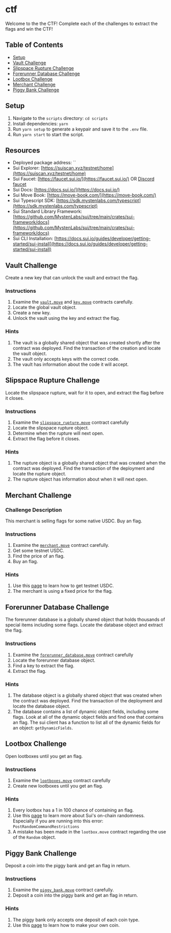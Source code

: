 # ctf
Welcome to the the CTF! Complete each of the challenges to extract the flags and win the CTF!

## Table of Contents 
- [Setup](#setup)
- [Vault Challenge](#vault-challenge)
- [Slipspace Rupture Challenge](#slipspace-rupture-challenge)
- [Forerunner Database Challenge](#forerunner-database-challenge)
- [Lootbox Challenge](#lootbox-challenge)
- [Merchant Challenge](#merchant-challenge)
- [Piggy Bank Challenge](#piggy-bank-challenge)

## Setup

1. Navigate to the `scripts` directory: `cd scripts`
2. Install dependencies: `yarn`
3. Run `yarn setup` to generate a keypair and save it to the `.env` file.
4. Run `yarn start` to start the script.

## Resources

- Deployed package address: ``
- Sui Explorer: [https://suiscan.xyz/testnet/home](https://suiscan.xyz/testnet/home)
- Sui Faucet: [https://faucet.sui.io/](https://faucet.sui.io/) OR [Discord faucet](https://discord.gg/cKx75xrRMq)
- Sui Docs: [https://docs.sui.io/](https://docs.sui.io/)
- Sui Move Book: [https://move-book.com/](https://move-book.com/)
- Sui Typescript SDK: [https://sdk.mystenlabs.com/typescript](https://sdk.mystenlabs.com/typescript)
- Sui Standard Library Framework: [https://github.com/MystenLabs/sui/tree/main/crates/sui-framework/docs](https://github.com/MystenLabs/sui/tree/main/crates/sui-framework/docs)
- Sui CLI Installation: [https://docs.sui.io/guides/developer/getting-started/sui-install](https://docs.sui.io/guides/developer/getting-started/sui-install)

## Vault Challenge
Create a new key that can unlock the vault and extract the flag.

### Instructions
1. Examine the [`vault.move`](./contracts/sources/vault.move) and [`key.move`](./contracts/sources/key.move) contracts carefully.
2. Locate the global vault object.
3. Create a new key.
4. Unlock the vault using the key and extract the flag.

### Hints
1. The vault is a globally shared object that was created shortly after the contract was deployed. Find the transaction of the creation and locate the vault object.
2. The vault only accepts keys with the correct code.
3. The vault has information about the code it will accept.

## Slipspace Rupture Challenge
Locate the slipspace rupture, wait for it to open, and extract the flag before it closes.

### Instructions
1. Examine the [`slipspace_rupture.move`](./contracts/sources/slipspace_rupture.move) contract carefully
2. Locate the slipspace rupture object. 
3. Determine when the rupture will next open.
4. Extract the flag before it closes.

### Hints
1. The rupture object is a globally shared object that was created when the contract was deployed. Find the transaction of the deployment and locate the rupture object.
2. The rupture object has information about when it will next open. 

## Merchant Challenge 

### Challenge Description
This merchant is selling flags for some native USDC. Buy an flag.

### Instructions
1. Examine the [`merchant.move`](./contracts/sources/merchant.move) contract carefully.
2. Get some testnet USDC.
3. Find the price of an flag.
4. Buy an flag.

### Hints
1. Use this [page](https://sui.io/usdc#start-building) to learn how to get testnet USDC.
2. The merchant is using a fixed price for the flag.

## Forerunner Database Challenge
The forerunner database is a globally shared object that holds thousands of special items including some flags. Locate the database object and extract the flag. 

### Instructions
1. Examine the [`forerunner_database.move`](./contracts/sources/forerunner_database.move) contract carefully
2. Locate the forerunner database object. 
3. Find a key to extract the flag.
4. Extract the flag.

### Hints
1. The database object is a globally shared object that was created when the contract was deployed. Find the transaction of the deployment and locate the database object.
2. The database contains a list of dynamic object fields, including some flags. Look at all of the dynamic object fields and find one that contains an flag. The sui client has a function to list all of the dynamic fields for an object: `getDynamicFields`.

## Lootbox Challenge
Open lootboxes until you get an flag. 

### Instructions
1. Examine the [`lootboxes.move`](./contracts/sources/lootboxes.move) contract carefully
2. Create new lootboxes until you get an flag.

### Hints
1. Every lootbox has a 1 in 100 chance of containing an flag.
2. Use this [page](https://docs.sui.io/guides/developer/advanced/randomness-onchain#programmable-transaction-block-ptb-restrictions) to learn more about Sui's on-chain randomness. Especially if you are running into this error: `PostRandomCommandRestrictions`
3. A mistake has been made in the `lootbox.move` contract regarding the use of the `Random` object.

## Piggy Bank Challenge
Deposit a coin into the piggy bank and get an flag in return.

### Instructions
1. Examine the [`piggy_bank.move`](./contracts/sources/piggy_bank.move) contract carefully.
2. Deposit a coin into the piggy bank and get an flag in return.

### Hints
1. The piggy bank only accepts one deposit of each coin type. 
2. Use this [page](https://docs.sui.io/standards/coin#minting-and-burning-coins) to learn how to make your own coin.

